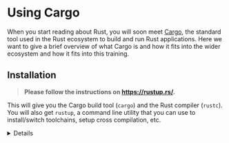 # Using Cargo

When you start reading about Rust, you will soon meet [Cargo](https://doc.rust-lang.org/cargo/), the standard tool
used in the Rust ecosystem to build and run Rust applications. Here we want to
give a brief overview of what Cargo is and how it fits into the wider ecosystem
and how it fits into this training.

## Installation

> **Please follow the instructions on <https://rustup.rs/>.**

This will give you the Cargo build tool (`cargo`) and the Rust compiler (`rustc`). You will also get `rustup`, a command line utility that you can use to install/switch toolchains, setup cross compilation, etc.

<details>

- On Debian/Ubuntu, you can also install Cargo, the Rust source and the [Rust formatter][6] via `apt`. However, this gets you an outdated rust version and may lead to unexpected behavior. The command would be:

```shell
sudo apt install cargo rust-src rustfmt
```

- We suggest using [VS Code][2] to edit the code (but any LSP compatible editor works with rust-analyzer[3]).

- Some folks also like to use the [JetBrains][4] family of IDEs, which do their own analysis but have their own tradeoffs. If you prefer them, you can install the [Rust Plugin][5]. Please take note that as of January 2023 debugging only works on the CLion version of the JetBrains IDEA suite.

</details>

[2]: https://code.visualstudio.com/
[3]: https://rust-analyzer.github.io/
[4]: https://www.jetbrains.com/clion/
[5]: https://www.jetbrains.com/rust/
[6]: https://github.com/rust-lang/rustfmt
